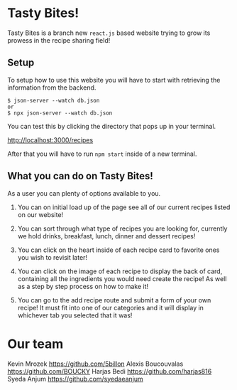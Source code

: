 # Tasty Bites!

Tasty Bites is a branch new `react.js` based website trying to grow its prowess in the recipe sharing field!

## Setup

To setup how to use this website you will have to start with retrieving the information from the backend.

```console
$ json-server --watch db.json
or
$ npx json-server --watch db.json
```

You can test this by clicking the directory that pops up in your terminal.

[http://localhost:3000/recipes](http://localhost:3000/recipes)

After that you will have to run `npm start` inside of a new terminal.

## What you can do on Tasty Bites!

As a user you can plenty of options available to you. 

1. You can on initial load up of the page see all of our current recipes listed on our website!

2. You can sort through what type of recipes you are looking for, currently we hold drinks, breakfast, lunch, dinner and dessert recipes!

3. You can click on the heart inside of each recipe card to favorite ones you wish to revisit later!

4. You can click on the image of each recipe to display the back of card, containing all the ingredients you would need create the recipe! As well as a step by step process on how to make it!

5. You can go to the add recipe route and submit a form of your own recipe! It must fit into one of our categories and it will display in whichever tab you selected that it was!

# Our team

Kevin Mrozek https://github.com/5billon
Alexis Boucouvalas https://github.com/BOUCKY
Harjas Bedi https://github.com/harjas816
Syeda Anjum https://github.com/syedaeanjum
